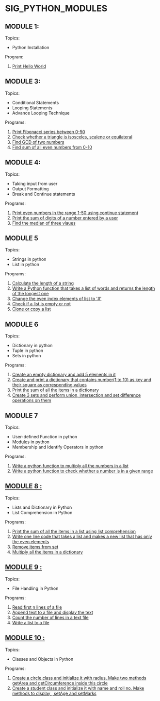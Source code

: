 # SIG_PYTHON_MODULES


## MODULE 1:
Topics:

 - Python Installation

Program:

 1. [Print Hello World](first.py)


## MODULE 3:
Topics:

 - Conditional Statements
 - Looping Statements
 - Advance Looping Technique

Programs:

 1. [Print Fibonacci series between 0-50](https://github.com/nancysri1505/SIG_PYTHON_MODULES/blob/49c31d47a1a53cbc35d72c3f675b14ee44f87a9e/module%203/task2.py)
 2. [Check whether a triangle is isosceles, scalene or equilateral](https://github.com/nancysri1505/SIG_PYTHON_MODULES/blob/76a54830c7885b5d8f7bd948d0ddc80ec720d923/module%203/program%202.py)
 3. [Find GCD of two numbers](https://github.com/nancysri1505/SIG_PYTHON_MODULES/blob/a3b7a45941fa072548cc6ab5300a2d818745290b/module%203/program%203.py)
 4. [Find sum of all even numbers from 0-10](https://github.com/nancysri1505/SIG_PYTHON_MODULES/blob/a3b7a45941fa072548cc6ab5300a2d818745290b/module%203/program%204.py)

## MODULE 4:
Topics:

 -   Taking input from user
-   Output Formatting
-   Break and Continue statements

Programs:

 1. [Print even numbers in the range 1-50 using continue statement](https://github.com/nancysri1505/SIG_PYTHON_MODULES/blob/027bcd01fce4b0f24f5f3c35ca8810d6578065e3/module%204/task%204.1.py)
 2. [Print the sum of digits of a number entered by a user](https://github.com/nancysri1505/SIG_PYTHON_MODULES/blob/027bcd01fce4b0f24f5f3c35ca8810d6578065e3/module%204/task%204.2.py)
 3. [Find the median of three vlaues](https://github.com/nancysri1505/SIG_PYTHON_MODULES/blob/027bcd01fce4b0f24f5f3c35ca8810d6578065e3/module%204/task%204.3.py)

## MODULE 5
Topics:
-   Strings in python
-   List in python

Programs:

 1.  [Calculate the length of a string](https://github.com/nancysri1505/SIG_PYTHON_MODULES/blob/158d012604741547e70240d9a94c5147e1ff6205/module%205/task%205.1.py)
 2.  [Write a Python function that takes a list of words and returns the length of the longest one](https://github.com/nancysri1505/SIG_PYTHON_MODULES/blob/158d012604741547e70240d9a94c5147e1ff6205/module%205/task%205.2.py)
 3. [Change the even index elements of list to '#'](https://github.com/nancysri1505/SIG_PYTHON_MODULES/blob/158d012604741547e70240d9a94c5147e1ff6205/module%205/task%205.3.py)
 4. [Check if a list is empty or not](https://github.com/nancysri1505/SIG_PYTHON_MODULES/blob/158d012604741547e70240d9a94c5147e1ff6205/module%205/task%205.4.py)
 5. [Clone or copy a list](https://github.com/nancysri1505/SIG_PYTHON_MODULES/blob/158d012604741547e70240d9a94c5147e1ff6205/module%205/task%205.5.py)

## MODULE 6
Topics:
-   Dictionary in python
-   Tuple in python
-   Sets in python

Programs:

 1. [Create an empty dictionary and add 5 elements in it](https://github.com/nancysri1505/SIG_PYTHON_MODULES/blob/858beda629ed0c36e6664226c8655a4ece20c9d6/module%206/task%206.1.py)
 2. [Create and print a dictionary that contains number(1 to 10) as key and their square as corresponding values](https://github.com/nancysri1505/SIG_PYTHON_MODULES/blob/858beda629ed0c36e6664226c8655a4ece20c9d6/module%206/task%206.2.py)
 3. [Print the sum of all the items in a dictionary](https://github.com/nancysri1505/SIG_PYTHON_MODULES/blob/858beda629ed0c36e6664226c8655a4ece20c9d6/module%206/task%206.3.py)
 4. [Create 3 sets and perform union, intersection and set difference operations on them](https://github.com/nancysri1505/SIG_PYTHON_MODULES/blob/858beda629ed0c36e6664226c8655a4ece20c9d6/module%206/task%206.4.py)

## MODULE 7
Topics:
-   User-defined Function in python
-   Modules in python
-   Membership and Identify Operators in python

Programs:

 1.  [Write a python function to multiply all the numbers in a list](https://github.com/CharuTamar/SIG-PYTHON/blob/main/MODULE7/M7_1.py)
 2. [Write a python function to check whether a number is in a given range](https://github.com/CharuTamar/SIG-PYTHON/blob/main/MODULE7/M7_2.py)

## [MODULE 8 :](https://github.com/CharuTamar/SIG-PYTHON/tree/main/MODULE8)
Topics:
-   Lists and Dictionary in Python
-   List Comprehension in Python

Programs:

 1. [Print the sum of all the items in a list using list comprehension](https://github.com/CharuTamar/SIG-PYTHON/blob/main/MODULE8/M8_1.py)
 2. [Write one line code that takes a list and makes a new list that has only the even elements](https://github.com/CharuTamar/SIG-PYTHON/blob/main/MODULE8/M8_2.py)
 3. [Remove items from set](https://github.com/CharuTamar/SIG-PYTHON/blob/main/MODULE8/M8_3.py)
 4. [Multiply all the items in a dictionary](https://github.com/CharuTamar/SIG-PYTHON/blob/main/MODULE8/M8_4.py)

## [MODULE 9 :](https://github.com/CharuTamar/SIG-PYTHON/tree/main/MODULE9)
Topics:
-   File Handling in Python

Programs:

 1. [Read first n lines of a file](https://github.com/CharuTamar/SIG-PYTHON/blob/main/MODULE9/M9_1.py)
 2. [Append text to a file and display the text](https://github.com/CharuTamar/SIG-PYTHON/blob/main/MODULE9/M9_2.py)
 3. [Count the number of lines in a text file](https://github.com/CharuTamar/SIG-PYTHON/blob/main/MODULE9/M9_3.py)
 4. [Write a list to a file](https://github.com/CharuTamar/SIG-PYTHON/blob/main/MODULE9/M9_4.py)

## [MODULE 10 :](https://github.com/CharuTamar/SIG-PYTHON/tree/main/MODULE10)
Topics:
-   Classes and Objects in Python

Programs:

 1. [Create a circle class and initialize it with radius. Make two methods getArea and getCircumference inside this circle](https://github.com/CharuTamar/SIG-PYTHON/blob/main/MODULE10/M10_1.py)
 2. [Create a student class and initialize it with name and roll no. Make methods to display , setAge and setMarks](https://github.com/CharuTamar/SIG-PYTHON/blob/main/MODULE10/M10_2.py)



